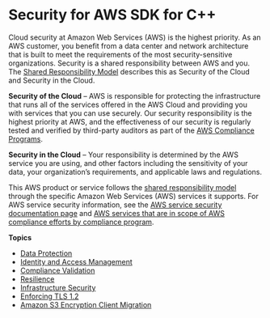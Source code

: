 # Security for AWS SDK for C\+\+<a name="security"></a>

Cloud security at Amazon Web Services \(AWS\) is the highest priority\. As an AWS customer, you benefit from a data center and network architecture that is built to meet the requirements of the most security\-sensitive organizations\. Security is a shared responsibility between AWS and you\. The [Shared Responsibility Model](https://aws.amazon.com/compliance/shared-responsibility-model/) describes this as Security of the Cloud and Security in the Cloud\.

**Security of the Cloud** – AWS is responsible for protecting the infrastructure that runs all of the services offered in the AWS Cloud and providing you with services that you can use securely\. Our security responsibility is the highest priority at AWS, and the effectiveness of our security is regularly tested and verified by third\-party auditors as part of the [AWS Compliance Programs](https://aws.amazon.com/compliance/programs/)\.

**Security in the Cloud** – Your responsibility is determined by the AWS service you are using, and other factors including the sensitivity of your data, your organization’s requirements, and applicable laws and regulations\.

This AWS product or service follows the [shared responsibility model](https://aws.amazon.com/compliance/shared-responsibility-model/) through the specific Amazon Web Services \(AWS\) services it supports\. For AWS service security information, see the [AWS service security documentation page](https://docs.aws.amazon.com/security/?id=docs_gateway#aws-security) and [AWS services that are in scope of AWS compliance efforts by compliance program](https://aws.amazon.com/compliance/services-in-scope/)\.

**Topics**
+ [Data Protection](data-protection.md)
+ [Identity and Access Management](security-iam.md)
+ [Compliance Validation](compliance-validation.md)
+ [Resilience](disaster-recovery-resiliency.md)
+ [Infrastructure Security](infrastructure-security.md)
+ [Enforcing TLS 1\.2](enforcing-tls.md)
+ [Amazon S3 Encryption Client Migration](s3-encryption-migration.md)